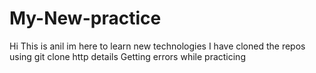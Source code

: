 # My-New-practice
Hi 
This is anil
im here to learn new technologies
I have cloned the repos using git clone http details
Getting errors while practicing
